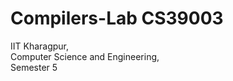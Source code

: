 # Compilers-Lab CS39003

IIT Kharagpur,          
Computer Science and Engineering,             
Semester 5
